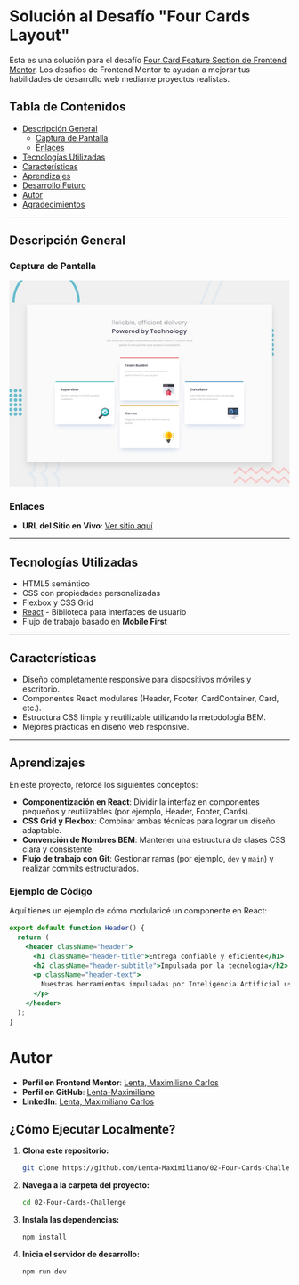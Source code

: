 # Solución al Desafío "Four Cards Layout"

Esta es una solución para el desafío [Four Card Feature Section de Frontend Mentor](https://www.frontendmentor.io/challenges/four-card-feature-section-weK1eFYK). Los desafíos de Frontend Mentor te ayudan a mejorar tus habilidades de desarrollo web mediante proyectos realistas.

## Tabla de Contenidos
- [Descripción General](#descripción-general)
  - [Captura de Pantalla](#captura-de-pantalla)
  - [Enlaces](#enlaces)
- [Tecnologías Utilizadas](#tecnologías-utilizadas)
- [Características](#características)
- [Aprendizajes](#aprendizajes)
- [Desarrollo Futuro](#desarrollo-futuro)
- [Autor](#autor)
- [Agradecimientos](#agradecimientos)

---

## Descripción General

### Captura de Pantalla
![Captura del diseño Four Cards](./design/desktop-preview.jpg)

### Enlaces
- **URL del Sitio en Vivo**: [Ver sitio aquí](https://02-four-cards-challenge.netlify.app)

---

## Tecnologías Utilizadas
- HTML5 semántico
- CSS con propiedades personalizadas
- Flexbox y CSS Grid
- [React](https://reactjs.org/) - Biblioteca para interfaces de usuario
- Flujo de trabajo basado en **Mobile First**

---

## Características
- Diseño completamente responsive para dispositivos móviles y escritorio.
- Componentes React modulares (Header, Footer, CardContainer, Card, etc.).
- Estructura CSS limpia y reutilizable utilizando la metodología BEM.
- Mejores prácticas en diseño web responsive.

---

## Aprendizajes
En este proyecto, reforcé los siguientes conceptos:
- **Componentización en React**: Dividir la interfaz en componentes pequeños y reutilizables (por ejemplo, Header, Footer, Cards).
- **CSS Grid y Flexbox**: Combinar ambas técnicas para lograr un diseño adaptable.
- **Convención de Nombres BEM**: Mantener una estructura de clases CSS clara y consistente.
- **Flujo de trabajo con Git**: Gestionar ramas (por ejemplo, `dev` y `main`) y realizar commits estructurados.

### Ejemplo de Código
Aquí tienes un ejemplo de cómo modularicé un componente en React:

```jsx
export default function Header() {
  return (
    <header className="header">
      <h1 className="header-title">Entrega confiable y eficiente</h1>
      <h2 className="header-subtitle">Impulsada por la tecnología</h2>
      <p className="header-text">
        Nuestras herramientas impulsadas por Inteligencia Artificial usan millones de datos para garantizar el éxito de tu proyecto.
      </p>
    </header>
  );
}
```

# Autor
- **Perfil en Frontend Mentor**: [Lenta, Maximiliano Carlos](https://www.frontendmentor.io/profile/Lenta-Maximiliano)
- **Perfil en GitHub**: [Lenta-Maximiliano](https://github.com/Lenta-Maximiliano)
- **LinkedIn**: [Lenta, Maximiliano Carlos](https://linkedin.com/in/Lenta-Maximiliano)

## ¿Cómo Ejecutar Localmente?

1. **Clona este repositorio:**
   ```bash
   git clone https://github.com/Lenta-Maximiliano/02-Four-Cards-Challenge.git

2. **Navega a la carpeta del proyecto:**
    ```bash
    cd 02-Four-Cards-Challenge

3. **Instala las dependencias:**
    ```bash
    npm install

4. **Inicia el servidor de desarrollo:**
    ```bash
    npm run dev